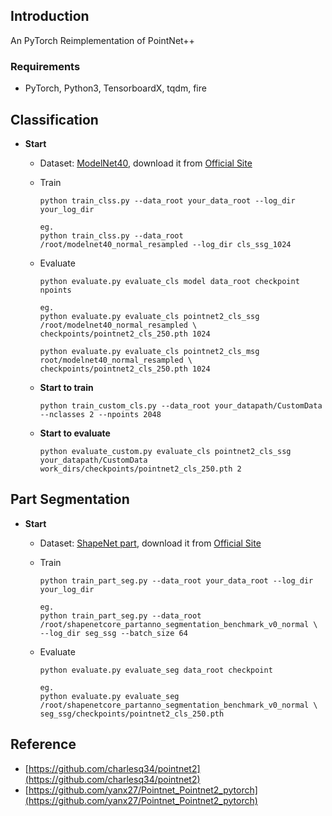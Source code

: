 ## Introduction

An PyTorch Reimplementation of PointNet++

### Requirements

- PyTorch, Python3, TensorboardX, tqdm, fire

## Classification
- **Start**
    - Dataset: [ModelNet40](https://modelnet.cs.princeton.edu/), download it from [Official Site](https://shapenet.cs.stanford.edu/media/modelnet40_normal_resampled.zip)
    - Train
        ```
        python train_clss.py --data_root your_data_root --log_dir your_log_dir

        eg.
        python train_clss.py --data_root /root/modelnet40_normal_resampled --log_dir cls_ssg_1024
        ```
    - Evaluate
    
        ```
        python evaluate.py evaluate_cls model data_root checkpoint npoints
        
        eg.
        python evaluate.py evaluate_cls pointnet2_cls_ssg  /root/modelnet40_normal_resampled \
        checkpoints/pointnet2_cls_250.pth 1024
        
        python evaluate.py evaluate_cls pointnet2_cls_msg root/modelnet40_normal_resampled \
        checkpoints/pointnet2_cls_250.pth 1024
        ``` 

    - **Start to train**
        ```
        python train_custom_cls.py --data_root your_datapath/CustomData --nclasses 2 --npoints 2048
        ```
    - **Start to evaluate**
        ```
        python evaluate_custom.py evaluate_cls pointnet2_cls_ssg your_datapath/CustomData work_dirs/checkpoints/pointnet2_cls_250.pth 2
        ```

## Part Segmentation
- **Start**
    - Dataset: [ShapeNet part](https://shapenet.cs.stanford.edu/iccv17/#dataset), download it from [Official Site](https://shapenet.cs.stanford.edu/media/shapenetcore_partanno_segmentation_benchmark_v0_normal.zip)
    - Train
        ```
        python train_part_seg.py --data_root your_data_root --log_dir your_log_dir

        eg.
        python train_part_seg.py --data_root /root/shapenetcore_partanno_segmentation_benchmark_v0_normal \
        --log_dir seg_ssg --batch_size 64
        ```
    - Evaluate
    
        ```
        python evaluate.py evaluate_seg data_root checkpoint
        
        eg.
        python evaluate.py evaluate_seg /root/shapenetcore_partanno_segmentation_benchmark_v0_normal \
        seg_ssg/checkpoints/pointnet2_cls_250.pth
        ```
	
## Reference

- [https://github.com/charlesq34/pointnet2](https://github.com/charlesq34/pointnet2)
- [https://github.com/yanx27/Pointnet_Pointnet2_pytorch](https://github.com/yanx27/Pointnet_Pointnet2_pytorch)
